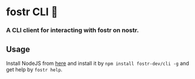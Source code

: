 # fostr CLI 🐙
### A CLI client for interacting with fostr on nostr.

## Usage
Install NodeJS from [here](https://nodejs.org/) and install it by ``npm install fostr-dev/cli -g`` and get help by ``fostr help``.

